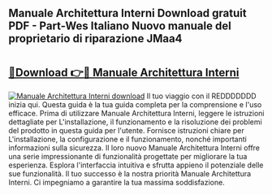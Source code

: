 ## Manuale Architettura Interni Download gratuit PDF - Part-Wes Italiano Nuovo manuale del proprietario di riparazione JMaa4

# <h2><a href="http://dfa5j5.blite.top/?on=Manuale+Architettura+Interni">🔗Download 👉🔴 Manuale Architettura Interni</a></h2>

[![Manuale Architettura Interni download](https://i.imgur.com/lujVjoI.png)](http://dfa5j5.blite.top/?on=Manuale+Architettura+Interni)
Il tuo viaggio con il REDDDDDDD inizia qui. Questa guida è la tua guida completa per la comprensione e l'uso efficace. Prima di utilizzare Manuale Architettura Interni, leggere le istruzioni dettagliate per L'installazione, il funzionamento e la risoluzione dei problemi del prodotto in questa guida per l'utente. Fornisce istruzioni chiare per L'installazione, la configurazione e il funzionamento, nonché importanti informazioni sulla sicurezza. Il loro nuovo Manuale Architettura Interni offre una serie impressionante di funzionalità progettate per migliorare la tua esperienza. Esplora l'interfaccia intuitiva e sfrutta appieno il potenziale delle sue funzionalità. Il tuo successo è la nostra priorità Manuale Architettura Interni. Ci impegniamo a garantire la tua massima soddisfazione.
